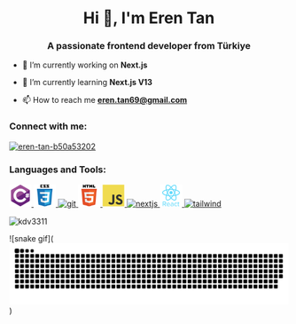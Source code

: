 <h1 align="center">Hi 👋, I'm Eren Tan</h1>
<h3 align="center">A passionate frontend developer from Türkiye</h3>

- 🔭 I’m currently working on **Next.js**

- 🌱 I’m currently learning **Next.js V13**

- 📫 How to reach me **eren.tan69@gmail.com**

<h3 align="left">Connect with me:</h3>
<p align="left">
<a href="https://linkedin.com/in/eren-tan-b50a53202" target="blank"><img align="center" src="https://raw.githubusercontent.com/rahuldkjain/github-profile-readme-generator/master/src/images/icons/Social/linked-in-alt.svg" alt="eren-tan-b50a53202" height="30" width="40" /></a>
</p>

<h3 align="left">Languages and Tools:</h3>
<p align="left"> <a href="https://www.w3schools.com/cs/" target="_blank" rel="noreferrer"> <img src="https://raw.githubusercontent.com/devicons/devicon/master/icons/csharp/csharp-original.svg" alt="csharp" width="40" height="40"/> </a> <a href="https://www.w3schools.com/css/" target="_blank" rel="noreferrer"> <img src="https://raw.githubusercontent.com/devicons/devicon/master/icons/css3/css3-original-wordmark.svg" alt="css3" width="40" height="40"/> </a> <a href="https://git-scm.com/" target="_blank" rel="noreferrer"> <img src="https://www.vectorlogo.zone/logos/git-scm/git-scm-icon.svg" alt="git" width="40" height="40"/> </a> <a href="https://www.w3.org/html/" target="_blank" rel="noreferrer"> <img src="https://raw.githubusercontent.com/devicons/devicon/master/icons/html5/html5-original-wordmark.svg" alt="html5" width="40" height="40"/> </a> <a href="https://developer.mozilla.org/en-US/docs/Web/JavaScript" target="_blank" rel="noreferrer"> <img src="https://raw.githubusercontent.com/devicons/devicon/master/icons/javascript/javascript-original.svg" alt="javascript" width="40" height="40"/> </a> <a href="https://nextjs.org/" target="_blank" rel="noreferrer"> <img src="https://cdn.worldvectorlogo.com/logos/nextjs-2.svg" alt="nextjs" width="40" height="40"/> </a> <a href="https://reactjs.org/" target="_blank" rel="noreferrer"> <img src="https://raw.githubusercontent.com/devicons/devicon/master/icons/react/react-original-wordmark.svg" alt="react" width="40" height="40"/> </a> <a href="https://tailwindcss.com/" target="_blank" rel="noreferrer"> <img src="https://www.vectorlogo.zone/logos/tailwindcss/tailwindcss-icon.svg" alt="tailwind" width="40" height="40"/> </a> </p>

<p><img align="center" src="https://github-readme-stats.vercel.app/api/top-langs?username=kdv3311&show_icons=true&locale=en&layout=compact" alt="kdv3311" /></p>
![snake gif](
<picture>
  <source media="(prefers-color-scheme: dark)" srcset="https://raw.githubusercontent.com/kdv3311/kdv3311/output/github-contribution-grid-snake-dark.svg">
  <source media="(prefers-color-scheme: light)" srcset="https://raw.githubusercontent.com/kdv3311/kdv3311/output/github-contribution-grid-snake.svg">
  <img alt="github contribution grid snake animation" src="https://raw.githubusercontent.com/kdv3311/kdv3311/output/github-contribution-grid-snake.svg">
</picture>
)


